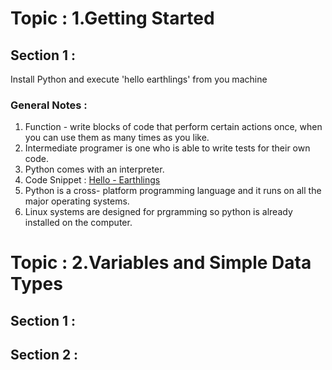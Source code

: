 # Topic : 1.Getting Started 
## Section 1 : 
Install Python and execute 'hello earthlings' from you machine
### General Notes : 
1. Function - write blocks of code that perform certain actions once, when you can use them as many times as you like.
2. Intermediate programer is one who is able to write tests for their own code. 
3. Python comes with an interpreter. 
4. Code Snippet : [Hello - Earthlings](https://github.com/ShriRachana/py-adventure/blob/main/Python/PythonCrashCourse-EricMatthes/helloEarthlings.py) 
5. Python is a cross- platform programming language and it runs on all the major operating systems.
6. Linux systems are designed for prgramming so python is already installed on the computer. 

# Topic : 2.Variables and Simple Data Types 
## Section 1 : 

## Section 2 : 

